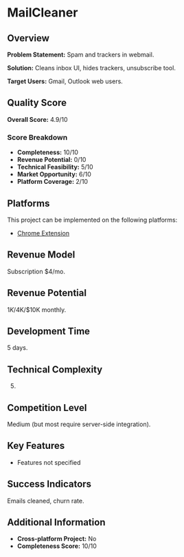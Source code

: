 # MailCleaner

## Overview
**Problem Statement:** Spam and trackers in webmail.

**Solution:** Cleans inbox UI, hides trackers, unsubscribe tool.

**Target Users:** Gmail, Outlook web users.

## Quality Score
**Overall Score:** 4.9/10

### Score Breakdown
- **Completeness:** 10/10
- **Revenue Potential:** 0/10
- **Technical Feasibility:** 5/10
- **Market Opportunity:** 6/10
- **Platform Coverage:** 2/10

## Platforms
This project can be implemented on the following platforms:
- [Chrome Extension](./platforms/chrome-extension/)

## Revenue Model
Subscription $4/mo.

## Revenue Potential
$1K/$4K/$10K monthly.

## Development Time
5 days.

## Technical Complexity
5.

## Competition Level
Medium (but most require server-side integration).

## Key Features
- Features not specified

## Success Indicators
Emails cleaned, churn rate.

## Additional Information
- **Cross-platform Project:** No
- **Completeness Score:** 10/10
